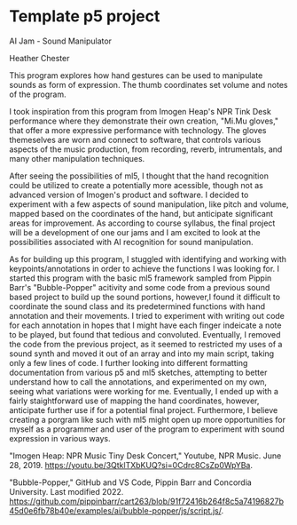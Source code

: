 # Template p5 project

AI Jam - Sound Manipulator 

Heather Chester 

This program explores how hand gestures can be used to manipulate sounds as form of expression. The thumb coordinates set volume and notes of the program. 

I took inspiration from this program from Imogen Heap's NPR Tink Desk performance where they demonstrate their own creation, "Mi.Mu gloves," that offer a more expressive performance with technology. The gloves themeselves are worn and connect to software, that controls various aspects of the music production, from recording, reverb, intrumentals, and many other manipulation techniques. 

After seeing the possibilities of ml5, I thought that the hand recognition could be utilized to create a potentially more acessible, though not as advanced version of Imogen's product and software. I decided to experiment with a few aspects of sound manipulation, like pitch and volume, mapped based on the coordinates of the hand, but anticipate significant areas for improvement. As according to course syllabus, the final project will be a development of one our jams and I am excited to look at the possibilities associated with AI recognition for sound manipulation. 

As for building up this program, I stuggled with identifying and working with keypoints/annotations in order to achieve the functions I was looking for. I started this program with the basic ml5 framework sampled from Pippin Barr's "Bubble-Popper" acitivity and some code from a previous sound based project to build up the sound portions, however,I found it difficult to coordinate the sound class and its predetermined functions with hand annotation and their movements. I tried to experiment with writing out code for each annotation in hopes that I might have each finger indeicate a note to be played, but found that tedious and convoluted. Eventually, I removed the code from the previous project, as it seemed to restricted my uses of a sound synth and moved it out of an array and into my main script, taking only a few lines of code. I further looking into different formatting documentation from various p5 and ml5 sketches, attempting to better understand how to call the annotations, and experimented on my own, seeing what variations were working for me. Eventually, I ended up with a fairly staightforward use of mapping the hand coordinates, however, anticipate further use if for a potential final project. Furthermore, I believe creating a porgram like such with ml5 might open up more opportunities for myself as a programmer and user of the program to experiment with sound expression in various ways. 

"Imogen Heap: NPR Music Tiny Desk Concert," Youtube, NPR Music. June 28, 2019. https://youtu.be/3QtklTXbKUQ?si=0Cdrc8CsZp0WpYBa. 

"Bubble-Popper," GitHub and VS Code, Pippin Barr and Concordia University. Last modified 2022. https://github.com/pippinbarr/cart263/blob/91f72416b264f8c5a74196827b45d0e6fb78b40e/examples/ai/bubble-popper/js/script.js/. 